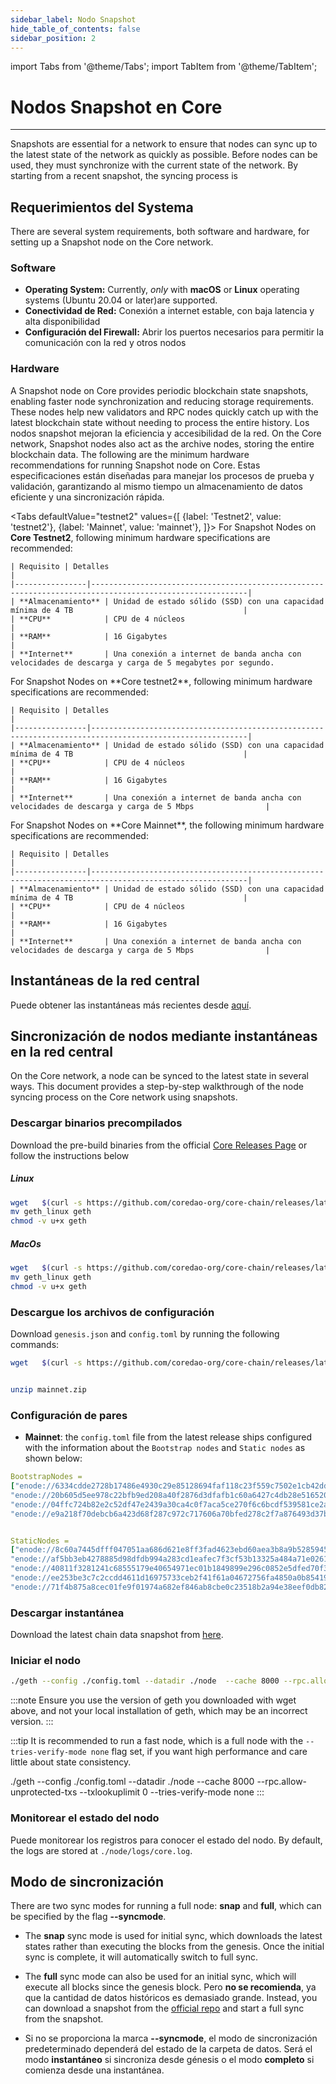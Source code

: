 ```yaml
---
sidebar_label: Nodo Snapshot
hide_table_of_contents: false
sidebar_position: 2
---
```


import Tabs from '@theme/Tabs';
import TabItem from '@theme/TabItem';

# Nodos Snapshot en Core

---

Snapshots are essential for a network to ensure that nodes can sync up to the latest state of the network as quickly as possible. Before nodes can be used, they must synchronize with the current state of the network. By starting from a recent snapshot, the syncing process is

## Requerimientos del Systema

There are several system requirements, both software and hardware, for setting up a Snapshot node on the Core network.

### Software

- **Operating System:** Currently, _only_ with **macOS** or **Linux** operating systems (Ubuntu 20.04 or later)are supported.
- **Conectividad de Red:** Conexión a internet estable, con baja latencia y alta disponibilidad
- **Configuración del Firewall:** Abrir los puertos necesarios para permitir la comunicación con la red y otros nodos

### Hardware

A Snapshot node on Core provides periodic blockchain state snapshots, enabling faster node synchronization and reducing storage requirements. These nodes help new validators and RPC nodes quickly catch up with the latest blockchain state without needing to process the entire history. Los nodos snapshot mejoran la eficiencia y accesibilidad de la red. On the Core network, Snapshot nodes also act as the archive nodes, storing the entire blockchain data. The following are the minimum hardware recommendations for running Snapshot node on Core. Estas especificaciones están diseñadas para manejar los procesos de prueba y validación, garantizando al mismo tiempo un almacenamiento de datos eficiente y una sincronización rápida.

<Tabs
defaultValue="testnet2"
values={[
{label: 'Testnet2', value: 'testnet2'},
{label: 'Mainnet', value: 'mainnet'},
]}> <TabItem value="testnet2">
For Snapshot Nodes on **Core Testnet2**, following minimum hardware specifications are recommended:

```
| Requisito | Detalles                                                                                                     |
|----------------|---------------------------------------------------------------------------------------------------------|
| **Almacenamiento** | Unidad de estado sólido (SSD) con una capacidad mínima de 4 TB                                      |
| **CPU**            | CPU de 4 núcleos                                                                                    |
| **RAM**            | 16 Gigabytes                                                                                        |
| **Internet**       | Una conexión a internet de banda ancha con velocidades de descarga y carga de 5 megabytes por segundo.
```

  </TabItem>
  <TabItem value="testnet">
    For Snapshot Nodes on **Core testnet2**, following minimum hardware specifications are recommended:

```
| Requisito | Detalles                                                                                                     |
|----------------|---------------------------------------------------------------------------------------------------------|
| **Almacenamiento** | Unidad de estado sólido (SSD) con una capacidad mínima de 4 TB                                      |
| **CPU**            | CPU de 4 núcleos                                                                                    |
| **RAM**            | 16 Gigabytes                                                                                        |
| **Internet**       | Una conexión a internet de banda ancha con velocidades de descarga y carga de 5 Mbps                |
```

  </TabItem>
  <TabItem value="mainnet">
    For Snapshot Nodes on **Core Mainnet**, the following minimum hardware specifications are recommended:

```
| Requisito | Detalles                                                                                                     |
|----------------|---------------------------------------------------------------------------------------------------------|
| **Almacenamiento** | Unidad de estado sólido (SSD) con una capacidad mínima de 4 TB                                      |
| **CPU**            | CPU de 4 núcleos                                                                                    |
| **RAM**            | 16 Gigabytes                                                                                        |
| **Internet**       | Una conexión a internet de banda ancha con velocidades de descarga y carga de 5 Mbps                |
```

  </TabItem>
</Tabs>

## Instantáneas de la red central

Puede obtener las instantáneas más recientes desde [aquí](https://github.com/coredao-org/core-snapshots).

## Sincronización de nodos mediante instantáneas en la red central

On the Core network, a node can be synced to the latest state in several ways. This document provides a step-by-step walkthrough of the node syncing process on the Core network using snapshots.

### Descargar binarios precompilados

Download the pre-build binaries from the official [Core Releases Page](https://github.com/coredao-org/core-chain/releases/latest) or follow the instructions below

##### Linux

```bash
wget   $(curl -s https://github.com/coredao-org/core-chain/releases/latest |grep browser_ |grep geth_linux |cut -d\" -f4)
mv geth_linux geth
chmod -v u+x geth
```

##### MacOs

```bash
wget   $(curl -s https://github.com/coredao-org/core-chain/releases/latest |grep browser_ |grep geth_linux |cut -d\" -f4)
mv geth_linux geth
chmod -v u+x geth
```

### Descargue los archivos de configuración

Download `genesis.json` and `config.toml` by running the following commands:

```bash
wget   $(curl -s https://github.com/coredao-org/core-chain/releases/latest |grep browser_ |grep mainnet |cut -d\" -f4)


unzip mainnet.zip
```

### Configuración de pares

- **Mainnet**: the `config.toml` file from the latest release ships configured with the information about the `Bootstrap nodes` and `Static nodes` as shown below:

```yaml
BootstrapNodes =
["enode://6334cdde2728b17486e4930c29e85128694faf118c23f559c7502e1cb42dd90a54f785c80c6a493d7d6f5ed23f3c9cf75e0392b024e45f7eadc81a84544a45ff@seed4.coredao.org:0?discport=35022",
"enode://20b605d5ee978c22bfb9ed208a40f2876d3dfafb1c60a6427c4db28e516520ee610cbc2a1c0ee05dd08578a041dc9070d92cf888422ed0869d0666b5103292b4@seed2.coredao.org:0?discport=35022",
"enode://04ffc724b82e2c52df47e2439a30ca4c0f7aca5ce270f6c6bcdf539581ce2ae4965afd5c5fe19106cd528ed6f379c68687a41310054ee751a73880b2c73e85d8@seed3.coredao.org:0?discport=35022",
"enode://e9a218f70debcb6a423d68f287c972c717606a70bfed278c2f7a876493d37bc535b05127abddeeca21941fc61497a6ca13387466c75a070050862ca6da11b0ca@seed1.coredao.org:0?discport=35022"]


StaticNodes =
["enode://8c60a7445dfff047051aa686d621e8ff3fad4623ebd60aea3b8a9b5285945ff0bb05540cc215bcb0ae3fb07b6c368605ddeebeb23b282ffb2ae777d8a73155ec@18.230.84.232:35021",
"enode://af5bb3eb4278885d98dfdb994a283cd1eafec7f3cf53b13325a484a71e02613a2d724314a2d5bf2ea3b33adb0d1ad7d1c5b9e23c8d2959453a55bde5f02c762f@35.72.191.164:35021",
"enode://40811f3281241c68555179e40654971ec01b1849899e296c0852e5dfed70f3d17f776e90dced50e94cc71699e2b010eec58047ce91d07fa7a3520220cf3ce22b@13.39.140.139:35021",
"enode://ee253be3c7c2ccdd4611d16975733ceb2f41f61a04672756fa4850a0b85419ca5e07ceb5a6f1ac43318b136c8995b9160e6de0c6b4bc2c9325797c11275888e6@18.221.135.3:35021",
"enode://71f4b875a8cec01fe9f01974a682ef846ab8cbe0c23518b2a94e38eef0db829488502122b19c94d595521364bc4550639b58c0332d3942447dfd65707fc80bc0@13.214.98.126:35021"]
```

### Descargar instantánea

Download the latest chain data snapshot from [here](https://github.com/coredao-org/core-snapshots).

### Iniciar el nodo

```bash
./geth --config ./config.toml --datadir ./node  --cache 8000 --rpc.allow-unprotected-txs --txlookuplimit 0
```

:::note
Ensure you use the version of geth you downloaded with wget above, and not your local installation of geth, which may be an incorrect version.
:::

:::tip
It is recommended to run a fast node, which is a full node with the `--tries-verify-mode none` flag set, if you want high performance and care little about state consistency.

./geth --config ./config.toml --datadir ./node  --cache 8000 --rpc.allow-unprotected-txs --txlookuplimit 0 --tries-verify-mode none
:::

### Monitorear el estado del nodo

Puede monitorear los registros para conocer el estado del nodo. By default, the logs are stored at `./node/logs/core.log`.

## Modo de sincronización

There are two sync modes for running a full node: **snap** and **full**, which can be specified by the flag **--syncmode**.

- The **snap** sync mode is used for initial sync, which downloads the latest states rather than executing the blocks from the genesis. Once the initial sync is complete, it will automatically switch to full sync.

- The **full** sync mode can also be used for an initial sync, which will execute all blocks since the genesis block. Pero **no se recomienda**, ya que la cantidad de datos históricos es demasiado grande. Instead, you can download a snapshot from the [official repo](https://github.com/coredao-org/core-snapshots) and start a full sync from the snapshot.

- Si no se proporciona la marca **--syncmode**, el modo de sincronización predeterminado dependerá del estado de la carpeta de datos. Será el modo **instantáneo** si sincroniza desde génesis o el modo **completo** si comienza desde una instantánea.